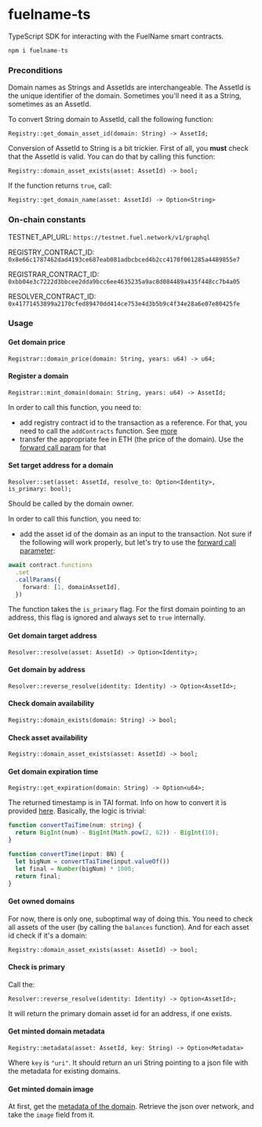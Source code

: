 # fuelname-ts

TypeScript SDK for interacting with the FuelName smart contracts.

```shell
npm i fuelname-ts
```

### Preconditions

Domain names as Strings and AssetIds are interchangeable. The AssetId is the unique identifier of the domain.
Sometimes you'll need it as a String, sometimes as an AssetId.

To convert String domain to AssetId, call the following function:

```
Registry::get_domain_asset_id(domain: String) -> AssetId;
```

Conversion of AssetId to String is a bit trickier.
First of all, you **must** check that the AssetId is valid. You can do that by calling this function:

```
Registry::domain_asset_exists(asset: AssetId) -> bool;
```

If the function returns `true`, call:

```
Registry::get_domain_name(asset: AssetId) -> Option<String>
```

### On-chain constants

TESTNET_API_URL: `https://testnet.fuel.network/v1/graphql`

REGISTRY_CONTRACT_ID: `0x8e66c1787462dad4193ce687eab081adbcbced4b2cc4170f061285a4489855e7`

REGISTRAR_CONTRACT_ID: `0xbb04e3c7222d3bbcee2dda9bcc6ee4635235a9ac8d084489a435f448cc7b4a05`

RESOLVER_CONTRACT_ID: `0x41771453899a2170cfed89470dd414ce753e4d3b5b9c4f34e28a6e07e80425fe`

### Usage

#### Get domain price

```
Registrar::domain_price(domain: String, years: u64) -> u64;
```

#### Register a domain

```
Registrar::mint_domain(domain: String, years: u64) -> AssetId;
```

In order to call this function, you need to:

- add registry contract id to the transaction as a reference. For that, you need to call the `addContracts` function.
  See [more](https://docs.fuel.network/docs/fuels-ts/contracts/inter-contract-calls/#inter-contract-calls-using-the-sdk)
- transfer the appropriate fee in ETH (the price of the domain). Use
  the [forward call param](https://docs.fuel.network/docs/fuels-ts/contracts/call-parameters/#forward-parameter) for
  that

#### Set target address for a domain

```
Resolver::set(asset: AssetId, resolve_to: Option<Identity>, is_primary: bool);
```

Should be called by the domain owner.

In order to call this function, you need to:

- add the asset id of the domain as an input to the transaction. Not sure if the following will work properly, but let's
  try to use
  the [forward call parameter](https://docs.fuel.network/docs/fuels-ts/contracts/call-parameters/#forward-parameter):

```ts
await contract.functions
  .set
  .callParams({
    forward: [1, domainAssetId],
  })
```

The function takes the `is_primary` flag. For the first domain pointing to an address, this flag is ignored and always
set to `true` internally.

#### Get domain target address

```
Resolver::resolve(asset: AssetId) -> Option<Identity>;
```

#### Get domain by address

```
Resolver::reverse_resolve(identity: Identity) -> Option<AssetId>;
```

#### Check domain availability

```
Registry::domain_exists(domain: String) -> bool;
```

#### Check asset availability

```
Registry::domain_asset_exists(asset: AssetId) -> bool;
```

#### Get domain expiration time

```
Registry::get_expiration(domain: String) -> Option<u64>;
```

The returned timestamp is in TAI format. Info on how to convert it is
provided [here](https://forum.fuel.network/t/how-do-i-convert-a-tai64-timestamp/1853).
Basically, the logic is trivial:

```ts
function convertTaiTime(num: string) {
  return BigInt(num) - BigInt(Math.pow(2, 62)) - BigInt(10);
}

function convertTime(input: BN) {
  let bigNum = convertTaiTime(input.valueOf())
  let final = Number(bigNum) * 1000;
  return final;
}
```

#### Get owned domains

For now, there is only one, suboptimal way of doing this. You need to check all assets of the user (by calling
the `balances` function). And for each asset id check if it's a domain:

```
Registry::domain_asset_exists(asset: AssetId) -> bool;
```

#### Check is primary

Call the:

```
Resolver::reverse_resolve(identity: Identity) -> Option<AssetId>;
```

It will return the primary domain asset id for an address, if one exists.

#### Get minted domain metadata

```
Registry::metadata(asset: AssetId, key: String) -> Option<Metadata>
```

Where `key` is `"uri"`. It should return an uri String pointing to a json file with the metadata for existing
domains.

#### Get minted domain image

At first, get the [metadata of the domain](#get-minted-domain-metadata).
Retrieve the json over network, and take the `image` field from it.
